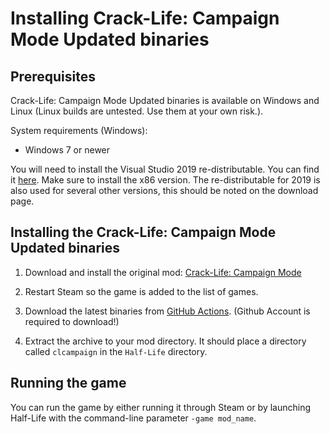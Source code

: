 # Installing Crack-Life: Campaign Mode Updated binaries

## Prerequisites

Crack-Life: Campaign Mode Updated binaries is available on Windows and Linux (Linux builds are untested. Use them at your own risk.).

System requirements (Windows):
* Windows 7 or newer

You will need to install the Visual Studio 2019 re-distributable. You can find it [here](https://docs.microsoft.com/en-US/cpp/windows/latest-supported-vc-redist?view=msvc-170). Make sure to install the x86 version. The re-distributable for 2019 is also used for several other versions, this should be noted on the download page.

## Installing the Crack-Life: Campaign Mode Updated binaries

1. Download and install the original mod: [Crack-Life: Campaign Mode](https://www.moddb.com/mods/crack-life/downloads/crack-life-campaign-mode)

2. Restart Steam so the game is added to the list of games.

3. Download the latest binaries from [GitHub Actions](https://github.com/nitram779/clcampaign-updated/actions). (Github Account is required to download!)

4. Extract the archive to your mod directory. It should place a directory called `clcampaign` in the `Half-Life` directory.

## Running the game

You can run the game by either running it through Steam or by launching Half-Life with the command-line parameter `-game mod_name`.
